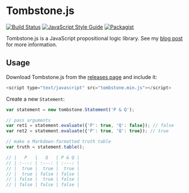 # Tombstone.js

[![Build Status](https://travis-ci.org/jdkato/Tombstone.js.svg?branch=master)](https://travis-ci.org/jdkato/Tombstone.js) [![JavaScript Style Guide](https://img.shields.io/badge/code%20style-standard-brightgreen.svg)](http://standardjs.com/) [![Packagist](https://img.shields.io/packagist/l/doctrine/orm.svg?maxAge=2592000)](https://github.com/jdkato/Tombstone.js/blob/master/LICENSE.txt)

Tombstone.js is a JavaScript propositional logic library. See my [blog post](https://jdkato.github.io/2016/09/09/tombstonejs-a-propositional-logic-library.html) for more information.

## Usage

Download Tombstone.js from the [releases page](https://github.com/jdkato/Tombstone.js/releases) and include it:

```js
<script type="text/javascript" src="tombstone.min.js"></script>
```

Create a new `Statement`:

```js
var statement = new tombstone.Statement('P & Q');

// pass arguments
var ret1 = statement.evaluate({'P': true, 'Q': false}); // false
var ret2 = statement.evaluate({'P': true, 'Q': true}); // true

// make a Markdown-formatted truth table
var truth = statement.table();

// |   P   |   Q   | P & Q |
// | :---: | :---: | :---: |
// |  true |  true |  true |
// |  true | false | false |
// | false |  true | false |
// | false | false | false |
```



